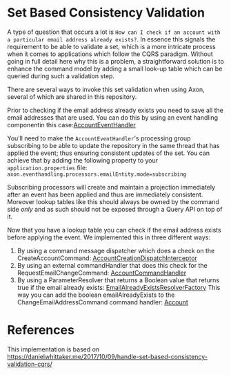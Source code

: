 # Set Based Consistency Validation
A type of question that occurs a lot is `How can I check if an account with a particular email address already exists?`. 
In essence this signals the requirement to be able to validate a set, which is a more intricate process when it comes to applications which follow the CQRS paradigm. Without going in full detail here why this is a problem, a straightforward solution is to enhance the command model by adding a small look-up table which can be queried during such a validation step.

There are several ways to invoke this set validation when using Axon, several of which are shared in this repository.

Prior to checking if the email address already exists you need to save all the email addresses that are used. You can do this by using an event handling componentin this case:[AccountEventHandler](https://github.com/AxonIQ/code-samples/blob/master/set-based-validation/src/main/java/io/axoniq/dev/samples/command/handler/AccountEventHandler.java)

You’ll need to make the `AccountEventHandler`'s processing group subscribing to be able to update the repository in the same thread that has applied the event; thus ensuring consistent updates of the set. You can achieve that by adding the following property to your `application.properties` file:
`axon.eventhandling.processors.emailEntity.mode=subscribing`

Subscribing processors will create and maintain a projection immediately after an event has been applied and thus are immediately consistent. Moreover lookup tables like this should always be owned by the command side _only_ and as such should not be exposed through a Query API on top of it.

Now that you have a lookup table you can check if the email address exists before applying the event. We implemented this in three different ways:

1. By using a command message dispatcher which does a check on the CreateAccountCommand: [AccountCreationDispatchInterceptor](https://github.com/AxonIQ/code-samples/blob/set-validation/master/src/main/java/io/axoniq/dev/samples/command/interceptor/AccountCreationDispatchInterceptor.java)
2. By using an external commandHandler that does this check for the RequestEmailChangeCommand: 
[AccountCommandHandler](https://github.com/AxonIQ/code-samples/blob/master/set-based-validation/src/main/java/io/axoniq/dev/samples/command/handler/AccountCommandHandler.java)
3. By using a ParameterResolver that returns a Boolean value that returns true if the email already exists:
[EmailAlreadyExistsResolverFactory](https://github.com/AxonIQ/code-samples/blob/master/set-based-validation/src/main/java/io/axoniq/dev/samples/resolver/EmailAlreadyExistsResolverFactory.java)
This way you can add the boolean emailAlreadyExists to the ChangeEmailAddressCommand command handler:
[Account](https://github.com/AxonIQ/code-samples/blob/master/set-based-validation/src/main/java/io/axoniq/dev/samples/command/aggregate/Account.java)
# References
This implementation is based on https://danielwhittaker.me/2017/10/09/handle-set-based-consistency-validation-cqrs/ 
